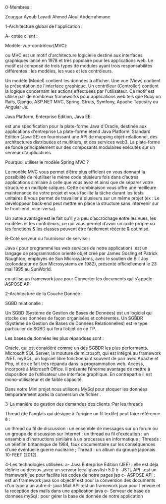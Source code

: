 0-Membres :

Zouggar Ayoub
Layadi Ahmed
Aloui Abderrahmane

1-Architecture global de l'application :

A- cotée client :

Modèle-vue-contrôleur(MVC):

 ou MVC est un motif d'architecture logicielle destiné aux interfaces graphiques lancé en 1978 et très populaire pour
 les applications web. 
Le motif est composé de trois types de modules ayant trois responsabilités 
différentes : les modèles, les vues et les contrôleurs.

Un modèle (Model) contient les données à afficher.
Une vue (View) contient la présentation de l'interface graphique.
Un contrôleur (Controller) contient la logique concernant les actions effectuées par l'utilisateur.
Ce motif est utilisé par de nombreux frameworks pour applications web tels que Ruby on Rails, Django,
 ASP.NET MVC, Spring, Struts, Symfony, Apache Tapestry ou Angular Js.

Java Platform, Enterprise Edition, Java EE:

est une spécification pour la plate-forme Java d'Oracle, destinée aux applications d'entreprise La plate-forme étend
 Java Platform, Standard Edition (Java SE) en fournissant une API de mapping objet-relationnel, des architectures
 distribuées et multitiers, et des services web3. La plate-forme se fonde principalement sur des composants
 modulaires exécutés sur un serveur d'applications.

Pourquoi utiliser le modèle Spring MVC ?

Le modèle MVC vous permet d’être plus efficient en vous donnant la possibilité de réutiliser le même code plusieurs 
fois dans d’autres applications similaire à celle que vous avez et ainsi que de séparer votre structure en multiple
 calques. Cette combinaison vous offre une meilleure maintenance de votre projet et vous facilite la tâche durant 
les tests unitaires & vous permet de travailler à plusieurs sur un même projet (ex : Le développeur back-end peut 
mettre en place la structure sans intervenir sur le front-end, vice-versa).

Un autre avantage est le fait qu’il y a peu d’accrochage entre les vues, les modèles et les contrôleurs,
 ce qui vous permet d’avoir un code propre où les fonctions & les classes peuvent être facilement réécrite 
& optimisé.

B-Coté serveur ou fourniseur de servise :

Java ( pour programmé les web services de notre application) :est un langage de programmation orienté objet créé par James Gosling et Patrick Naughton, employés de Sun Microsystems, avec le soutien de Bill Joy (cofondateur de Sun Microsystems en 1982), présenté officiellement le 23 mai 1995 au SunWorld.

en utilise un framework java pour Converter les documents qui s'appele ASPOSE API 


2-Architecture de la Couche Donnée :

SGBD relationalle :

Un SGBD (Système de Gestion de Bases de Données) est un logiciel qui stocke des données de façon organisées et cohérentes. Un SGBDR (Système de Gestion de Bases de Données Relationnelles) est le type particulier de SGBD qui fera l’objet de ce TP. 

Les bases de données les plus répandues sont :

Oracle, qui est considéré comme un des SGBDR les plus performants.
Microsoft SQL Server, la mouture de microsoft, qui est intégré au framework .NET.
mySQL, un logiciel libre fonctionnant souvent de pair avec Apache et Php, et de ce fait très répandu dans la programmation web.
Access, incorporé à Microsoft Office. Il présente l’énorme avantage de mettre à disposition de l’utilisateur une interface graphique. En contrepartie il est mono-utilisateur et de faible capacité. 

Dans notre Mini projet nous utilisons MySql pour stoquer les données temporarement aprés la conversion de fichier .

3-La maniére de gestion des demandes des clients :Par les threads 

Thread (de l'anglais qui désigne à l'origine un fil textile) peut faire référence à :

un thread ou fil de discussion : un ensemble de messages sur un forum ou un groupe de discussion sur Internet ;
un thread ou fil d'exécution : un ensemble d'instructions similaire à un processus en informatique ;
Threads : un téléfilm britannique de 1984, faux documentaire sur les conséquences d'une éventuelle guerre nucléaire ;
Thread : un album du groupe japonais 10-FEET (2012).

4-Les technologies utilisées:
a- Java Enterprise Edition (JEE) : elle est déja définie au dessus ,avec un serveur local glassfish 5.0
b- JSTL API : est un framework jee pour facilite les codes de notre pages jsp
c- ASPOSE API : est un framework java son objectif est pour la conversion des documents d'un type a un autre 
d- java Mail API :est un framework java pour l'envoie et la reception des mails dans une application java 
e- Serveur de base de données mySql : pour gérer la base de donnée de notre application




